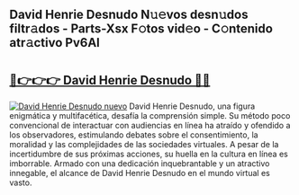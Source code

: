## David Henrie Desnudo N𝚞𝚎vos desn𝚞dos filtr𝚊dos - Parts-Xsx F𝚘tos vid𝚎o - C𝚘ntenido atr𝚊ctivo Pv6Al

# <h2><a href="http://mb0s6ou.tromn.icu/?c=David+Henrie+Desnudo">🔗👉👉👉 David Henrie Desnudo 🔗🔗</a></h2>

[![David Henrie Desnudo nuevo](https://i.imgur.com/pEAQMta.gif)](http://mb0s6ou.tromn.icu/?c=David+Henrie+Desnudo)
David Henrie Desnudo, una figura enigmática y multifacética, desafía la comprensión simple. Su método poco convencional de interactuar con audiencias en línea ha atraído y ofendido a los observadores, estimulando debates sobre el consentimiento, la moralidad y las complejidades de las sociedades virtuales. A pesar de la incertidumbre de sus próximas acciones, su huella en la cultura en línea es imborrable. Armado con una dedicación inquebrantable y un atractivo innegable, el alcance de David Henrie Desnudo en el mundo virtual es vasto.

